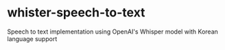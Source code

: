 # whister-speech-to-text
Speech to text implementation using OpenAI's Whisper model with Korean language support
